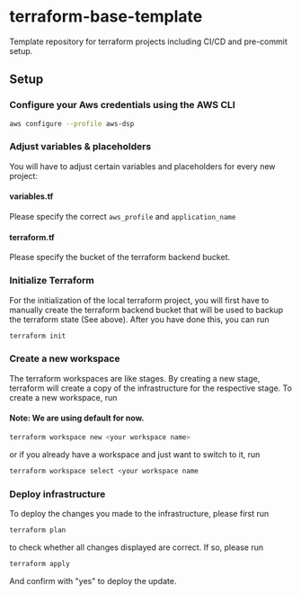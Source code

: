 # terraform-base-template

Template repository for terraform projects including CI/CD and pre-commit setup.

## Setup

### Configure your Aws credentials using the AWS CLI

```bash
aws configure --profile aws-dsp
```

### Adjust variables & placeholders

You will have to adjust certain variables and placeholders for every new project:

#### variables.tf

Please specify the correct `aws_profile` and `application_name`

#### terraform.tf

Please specify the bucket of the terraform backend bucket.

### Initialize Terraform

For the initialization of the local terraform project, you will first have to manually create the terraform backend
bucket that will be used to backup the terraform state (See above). After you have done this, you can run

```bash
terraform init
```

### Create a new workspace

The terraform workspaces are like stages. By creating a new stage, terraform will create a copy of the infrastructure
for the respective stage. To create a new workspace, run

#### Note: We are using default for now.
```bash
terraform workspace new <your workspace name>
```

or if you already have a workspace and just want to switch to it, run

```bash
terraform workspace select <your workspace name
```

### Deploy infrastructure

To deploy the changes you made to the infrastructure, please first run

```bash
terraform plan
```

to check whether all changes displayed are correct. If so, please run

```bash
terraform apply
```

And confirm with "yes" to deploy the update.

